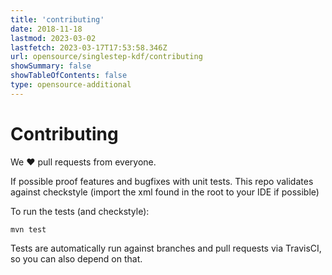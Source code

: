 ```yaml
---
title: 'contributing'
date: 2018-11-18
lastmod: 2023-03-02
lastfetch: 2023-03-17T17:53:58.346Z
url: opensource/singlestep-kdf/contributing
showSummary: false
showTableOfContents: false
type: opensource-additional
---
```

# Contributing

We ❤ pull requests from everyone.

If possible proof features and bugfixes with unit tests.
This repo validates against checkstyle (import the xml found in the root to your IDE if possible)

To run the tests (and checkstyle):

```shell
mvn test
```

Tests are automatically run against branches and pull requests
via TravisCI, so you can also depend on that.
